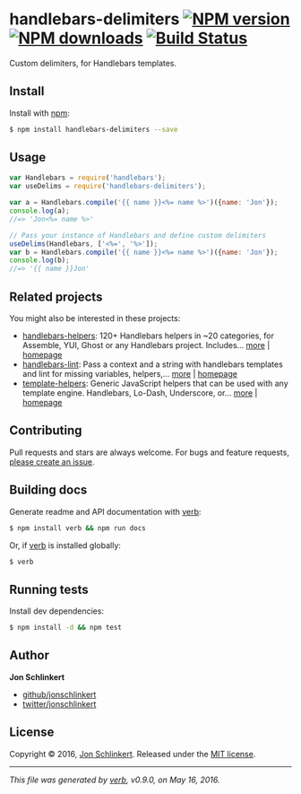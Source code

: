 # handlebars-delimiters [![NPM version](https://img.shields.io/npm/v/handlebars-delimiters.svg?style=flat)](https://www.npmjs.com/package/handlebars-delimiters) [![NPM downloads](https://img.shields.io/npm/dm/handlebars-delimiters.svg?style=flat)](https://npmjs.org/package/handlebars-delimiters) [![Build Status](https://img.shields.io/travis/jonschlinkert/handlebars-delimiters.svg?style=flat)](https://travis-ci.org/jonschlinkert/handlebars-delimiters)

Custom delimiters, for Handlebars templates.

## Install

Install with [npm](https://www.npmjs.com/):

```sh
$ npm install handlebars-delimiters --save
```

## Usage

```js
var Handlebars = require('handlebars');
var useDelims = require('handlebars-delimiters');

var a = Handlebars.compile('{{ name }}<%= name %>')({name: 'Jon'});
console.log(a);
//=> 'Jon<%= name %>'

// Pass your instance of Handlebars and define custom delimiters
useDelims(Handlebars, ['<%=', '%>']);
var b = Handlebars.compile('{{ name }}<%= name %>')({name: 'Jon'});
console.log(b);
//=> '{{ name }}Jon'
```

## Related projects

You might also be interested in these projects:

* [handlebars-helpers](https://www.npmjs.com/package/handlebars-helpers): 120+ Handlebars helpers in ~20 categories, for Assemble, YUI, Ghost or any Handlebars project. Includes… [more](https://www.npmjs.com/package/handlebars-helpers) | [homepage](https://github.com/assemble/handlebars-helpers)
* [handlebars-lint](https://www.npmjs.com/package/handlebars-lint): Pass a context and a string with handlebars templates and lint for missing variables, helpers,… [more](https://www.npmjs.com/package/handlebars-lint) | [homepage](https://github.com/jonschlinkert/handlebars-lint)
* [template-helpers](https://www.npmjs.com/package/template-helpers): Generic JavaScript helpers that can be used with any template engine. Handlebars, Lo-Dash, Underscore, or… [more](https://www.npmjs.com/package/template-helpers) | [homepage](https://github.com/jonschlinkert/template-helpers)

## Contributing

Pull requests and stars are always welcome. For bugs and feature requests, [please create an issue](https://github.com/jonschlinkert/handlebars-delimiters/issues/new).

## Building docs

Generate readme and API documentation with [verb](https://github.com/verbose/verb):

```sh
$ npm install verb && npm run docs
```

Or, if [verb](https://github.com/verbose/verb) is installed globally:

```sh
$ verb
```

## Running tests

Install dev dependencies:

```sh
$ npm install -d && npm test
```

## Author

**Jon Schlinkert**

* [github/jonschlinkert](https://github.com/jonschlinkert)
* [twitter/jonschlinkert](http://twitter.com/jonschlinkert)

## License

Copyright © 2016, [Jon Schlinkert](https://github.com/jonschlinkert).
Released under the [MIT license](https://github.com/jonschlinkert/handlebars-delimiters/blob/master/LICENSE).

***

_This file was generated by [verb](https://github.com/verbose/verb), v0.9.0, on May 16, 2016._